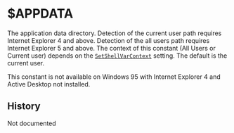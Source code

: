 # $APPDATA

The application data directory. Detection of the current user path requires Internet Explorer 4 and above. Detection of the all users path requires Internet Explorer 5 and above. The context of this constant (All Users or Current user) depends on the [`SetShellVarContext`][1] setting. The default is the current user.

This constant is not available on Windows 95 with Internet Explorer 4 and Active Desktop not installed.

## History

Not documented

[1]: ../Reference/SetShellVarContext.md
